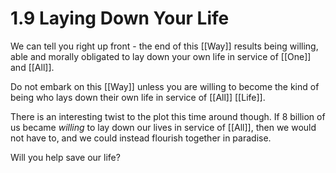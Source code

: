 # 1.9 Laying Down Your Life
We can tell you right up front - the end of this [[Way]] results being willing, able and morally obligated to lay down your own life in service of [[One]] and [[All]]. 

Do not embark on this [[Way]] unless you are willing to become the kind of being who lays down their own life in service of [[All]] [[Life]]. 

There is an interesting twist to the plot this time around though. If 8 billion of us became _willing_ to lay down our lives in service of [[All]], then we would not have to, and we could instead flourish together in paradise. 

Will you help save our life? 
